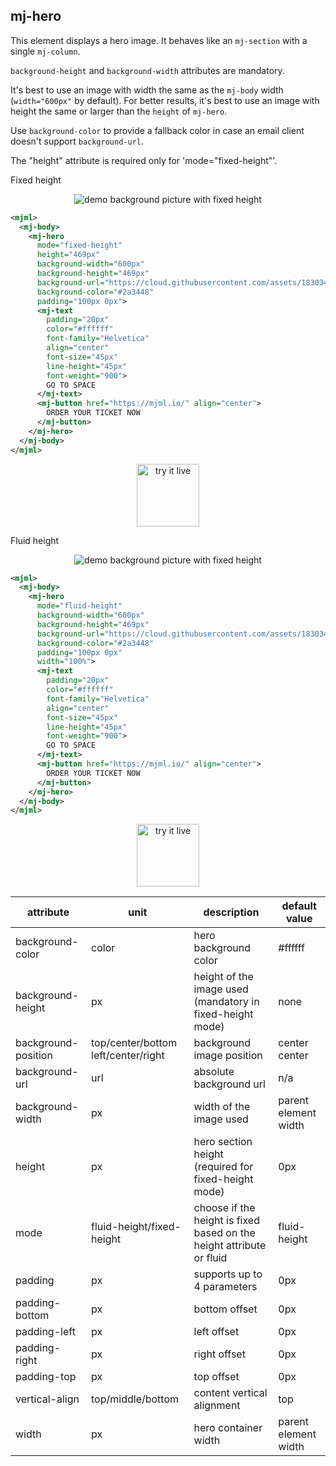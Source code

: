 ## mj-hero

This element displays a hero image.
It behaves like an `mj-section` with a single `mj-column`.

`background-height` and `background-width` attributes are mandatory.

It's best to use an image with width the same as the `mj-body` width
  (`width="600px"` by default).
For better results, it's best to use an image with height the same or larger
  than the `height` of `mj-hero`.

Use `background-color` to provide a fallback color
  in case an email client doesn't support `background-url`.

<aside class="notice">
  The "height" attribute is required only for 'mode="fixed-height"'.
</aside>

Fixed height  

<p align="center">
  <img src="https://cloud.githubusercontent.com/assets/1830348/15354833/bfe7faaa-1cef-11e6-8d38-15e8951b6636.png"
     alt="demo background picture with fixed height" />
</p>

```xml
<mjml>
  <mj-body>
    <mj-hero
      mode="fixed-height"
      height="469px"
      background-width="600px"
      background-height="469px"
      background-url="https://cloud.githubusercontent.com/assets/1830348/15354890/1442159a-1cf0-11e6-92b1-b861dadf1750.jpg"
      background-color="#2a3448"
      padding="100px 0px">
      <mj-text
        padding="20px"
        color="#ffffff"
        font-family="Helvetica"
        align="center"
        font-size="45px"
        line-height="45px"
        font-weight="900">
        GO TO SPACE
      </mj-text>
      <mj-button href="https://mjml.io/" align="center">
        ORDER YOUR TICKET NOW
      </mj-button>
    </mj-hero>
  </mj-body>
</mjml>
 ```

 <p align="center">
   <a href="https://mjml.io/try-it-live/components/hero">
     <img width="100px" src="https://mjml.io/assets/img/svg/TRYITLIVE.svg" alt="try it live" />
   </a>
 </p>

Fluid height

<p align="center">
  <img src="https://cloud.githubusercontent.com/assets/1830348/15354867/fc2f404a-1cef-11e6-92ac-92de9e438210.png"
      alt="demo background picture with fixed height" />
</p>

```xml
<mjml>
  <mj-body>
    <mj-hero
      mode="fluid-height"
      background-width="600px"
      background-height="469px"
      background-url="https://cloud.githubusercontent.com/assets/1830348/15354890/1442159a-1cf0-11e6-92b1-b861dadf1750.jpg"
      background-color="#2a3448"
      padding="100px 0px"
      width="100%">
      <mj-text
        padding="20px"
        color="#ffffff"
        font-family="Helvetica"
        align="center"
        font-size="45px"
        line-height="45px"
        font-weight="900">
        GO TO SPACE
      </mj-text>
      <mj-button href="https://mjml.io/" align="center">
        ORDER YOUR TICKET NOW
      </mj-button>
    </mj-hero>
  </mj-body>
</mjml>
```

<p align="center">
  <a href="https://mjml.io/try-it-live/components/hero/1">
    <img width="100px" src="https://mjml.io/assets/img/svg/TRYITLIVE.svg"
      alt="try it live" />
  </a>
</p>

attribute           | unit                                | description                                                          | default value
--------------------|-------------------------------------|----------------------------------------------------------------------|--------------
background-color    | color                               | hero background color                                                | #ffffff
background-height   | px                                  | height of the image used (mandatory in fixed-height mode)            | none
background-position | top/center/bottom left/center/right | background image position                                            | center center
background-url      | url                                 | absolute background url                                              | n/a
background-width    | px                                  | width of the image used                                              | parent element width
height              | px                                  | hero section height (required for fixed-height mode)                 | 0px
mode                | fluid-height/fixed-height           | choose if the height is fixed based on the height attribute or fluid | fluid-height
padding             | px                                  | supports up to 4 parameters                                          | 0px
padding-bottom      | px                                  | bottom offset                                                        | 0px
padding-left        | px                                  | left offset                                                          | 0px
padding-right       | px                                  | right offset                                                         | 0px
padding-top         | px                                  | top offset                                                           | 0px
vertical-align      | top/middle/bottom                   | content vertical alignment                                           | top
width               | px                                  | hero container width                                                 | parent element width
